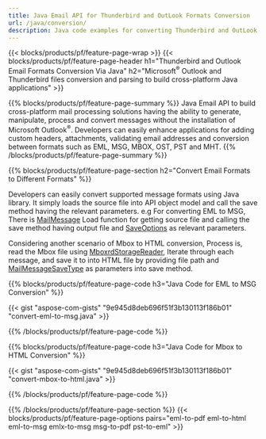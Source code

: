 ```yaml
---
title: Java Email API for Thunderbird and OutLook Formats Conversion
url: /java/conversion/
description: Java code examples for converting Thunderbird and OutLook formats EML EMLX MBOX ICS MSG HTML OFT OLM OST PST and VCF via Email library.
---
```


{{< blocks/products/pf/feature-page-wrap >}}
{{< blocks/products/pf/feature-page-header h1="Thunderbird and Outlook Email Formats Conversion Via Java" h2="Microsoft<sup>&reg;</sup> Outlook and Thunderbird files conversion and parsing to build cross-platform Java applications" >}}

{{% blocks/products/pf/feature-page-summary %}}
Java Email API to build cross-platform mail processing solutions having the ability to generate, manipulate, process and convert messages without the installation of Microsoft Outlook<sup>&reg;</sup>. Developers can easily enhance applications for adding custom headers, attachments, validating email addresses and conversion between formats such as EML, MSG, MBOX, OST, PST and MHT.
{{% /blocks/products/pf/feature-page-summary  %}}

{{% blocks/products/pf/feature-page-section  h2="Convert Email Formats to Different Formats" %}}

Developers can easily convert supported message formats using Java library. It simply loads the source file into API object model and call the save method having the relevant parameters. e.g For converting EML to MSG, There is [MailMessage](https://apireference.aspose.com/email/java/com.aspose.email/MailMessage) Load function for getting source file and calling the save method having output file and [SaveOptions](https://apireference.aspose.com/email/java/com.aspose.email/SaveOptions) as relevant parameters.

Considering another scenario of Mbox to HTML conversion, Process is, read the Mbox file using [MboxrdStorageReader](https://apireference.aspose.com/email/java/com.aspose.email/MboxrdStorageReader), Iterate through each message, and save it to into HTML file by providing file path and [MailMessageSaveType](https://apireference.aspose.com/email/java/com.aspose.email/MailMessageSaveType) as parameters into save method.


{{% blocks/products/pf/feature-page-code h3="Java Code for EML to MSG Conversion" %}}

{{< gist "aspose-com-gists" "9e945d8deb696f51f3b130113f186b01" "convert-eml-to-msg.java" >}}

{{% /blocks/products/pf/feature-page-code %}}


{{% blocks/products/pf/feature-page-code h3="Java Code for Mbox to HTML Conversion" %}}

{{< gist "aspose-com-gists" "9e945d8deb696f51f3b130113f186b01" "convert-mbox-to-html.java" >}}


{{% /blocks/products/pf/feature-page-code  %}}


{{% /blocks/products/pf/feature-page-section %}}
{{< blocks/products/pf/feature-page-options pairs="eml-to-pdf eml-to-html eml-to-msg emlx-to-msg msg-to-pdf pst-to-eml" >}}